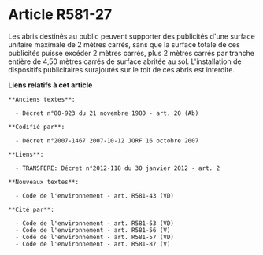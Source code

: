 # Article R581-27

Les abris destinés au public peuvent supporter des publicités d'une surface unitaire maximale de 2 mètres carrés, sans que la
surface totale de ces publicités puisse excéder 2 mètres carrés, plus 2 mètres carrés par tranche entière de 4,50 mètres
carrés de surface abritée au sol. L'installation de dispositifs publicitaires surajoutés sur le toit de ces abris est
interdite.

**Liens relatifs à cet article**

	**Anciens textes**:

	  - Décret n°80-923 du 21 novembre 1980 - art. 20 (Ab)

	**Codifié par**:

	  - Décret n°2007-1467 2007-10-12 JORF 16 octobre 2007

	**Liens**:

	  - TRANSFERE: Décret n°2012-118 du 30 janvier 2012 - art. 2

	**Nouveaux textes**:

	  - Code de l'environnement - art. R581-43 (VD)

	**Cité par**:

	  - Code de l'environnement - art. R581-53 (VD)
	  - Code de l'environnement - art. R581-56 (V)
	  - Code de l'environnement - art. R581-57 (VD)
	  - Code de l'environnement - art. R581-87 (V)
